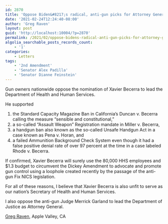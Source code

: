 ```yaml
---
id: 2870
title: 'Oppose Biden&#8217;s radical, anti-gun picks for Attorney General and HHS Director'
date: '2021-02-24T12:24:40-08:00'
author: 'Greg Raven'
layout: post
guid: 'http://localhost:10004/?p=2870'
permalink: /2021/02/oppose-bidens-radical-anti-gun-picks-for-attorney-general-and-hhs-director/
algolia_searchable_posts_records_count:
    - '1'
categories:
    - Letters
tags:
    - '2nd Amendment'
    - 'Senator Alex Padilla'
    - 'Senator Dianne Feinstein'
---
```


Gun owners nationwide oppose the nomination of Xavier Becerra to lead the Department of Health and Human Services.

He supported

1. the Standard Capacity Magazine Ban in California’s Duncan v. Becerra calling the measure “sensible and constitutional,”
2. a so-called “Assault Weapon” Registration mandate in Miller v. Becerra,
3. a handgun ban also known as the so-called Unsafe Handgun Act in a case known as Pena v. Horan, and
4. a failed Ammunition Background Check System even though it had a false positive denial rate of over 97 percent at the time in a case labeled Rhode v. Becerra.

If confirmed, Xavier Becerra will surely use the 80,000 HHS employees and $1.3 budget to circumvent the Dickey Amendment to advocate and promote gun control using a loophole created recently by the passage of the anti-gun Fix NICS legislation.

For all of these reasons, I believe that Xavier Becerra is also unfit to serve as our nation’s Secretary of Health and Human Services.

I also oppose the anti-gun Judge Merrick Garland to lead the Department of Justice as Attorney General.

[Greg Raven](https://www.gregraven.org/), Apple Valley, CA